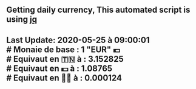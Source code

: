 ## Getting daily currency, This automated script is using [jq](https://stedolan.github.io/jq/)
## Last Update:  2020-05-25 à 09:00:01 </br># Monaie de base : 1 "EUR" 💶 </br> # Equivaut en 🇹🇳 à :  3.152825 </br> # Equivaut en 💵 à : 1.08765</br> # Equivaut en 🐱‍💻 à :  0.000124
